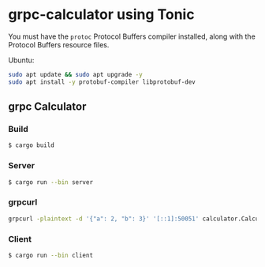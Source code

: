 # grpc-calculator using Tonic

You must have the `protoc` Protocol Buffers compiler
installed, along with the Protocol Buffers resource files.

Ubuntu:
```bash
sudo apt update && sudo apt upgrade -y
sudo apt install -y protobuf-compiler libprotobuf-dev
```


## grpc Calculator

### Build

```bash
$ cargo build
```

### Server

```bash
$ cargo run --bin server
```

### grpcurl
```bash
grpcurl -plaintext -d '{"a": 2, "b": 3}' '[::1]:50051' calculator.Calculator.Add
```

### Client
```bash
$ cargo run --bin client
```

